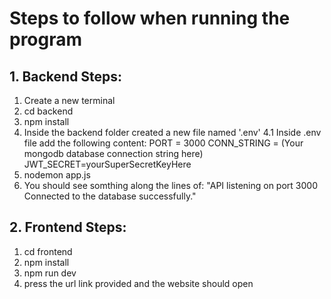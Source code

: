 # Steps to follow when running the program #
## 1. Backend Steps: ##

1. Create a new terminal
2. cd backend
3. npm install
4. Inside the backend folder created a new file named '.env'
4.1 Inside .env file add the following content:
PORT = 3000
CONN_STRING = (Your mongodb database connection string here)
JWT_SECRET=yourSuperSecretKeyHere
5. nodemon app.js
6. You should see somthing along the lines of: 
"API listening on port 3000
Connected to the database successfully."

## 2. Frontend Steps: ##
1. cd frontend
2. npm install
3. npm run dev
4. press the url link provided and the website should open 

